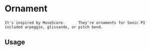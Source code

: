 # Ornament
` It's inspired by MuseScore.　　　
  They're ornaments for Sonic PI included arpeggio, glissando, or pitch bend. `
## Usage


